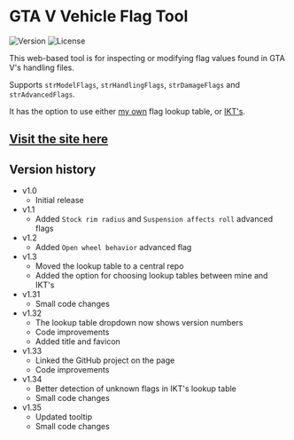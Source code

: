# GTA V Vehicle Flag Tool
![Version](https://img.shields.io/badge/Version-1.35-green.svg) ![License](https://img.shields.io/badge/License-MIT-blue.svg)

This web-based tool is for inspecting or modifying flag values found in GTA V's handling files.

Supports `strModelFlags`, `strHandlingFlags`, `strDamageFlags` and `strAdvancedFlags`.

It has the option to use either [my own](https://github.com/adam10603/GTAVFlags) flag lookup table, or [IKT's](https://github.com/E66666666/GTAVHandlingInfo).

## [Visit the site here](https://adam10603.github.io/GTA5VehicleFlagTool/)

## Version history

* v1.0
  * Initial release
* v1.1
  * Added `Stock rim radius` and `Suspension affects roll` advanced flags
* v1.2
  * Added `Open wheel behavior` advanced flag
* v1.3
  * Moved the lookup table to a central repo
  * Added the option for choosing lookup tables between mine and IKT's
* v1.31
  * Small code changes
* v1.32
  * The lookup table dropdown now shows version numbers
  * Code improvements
  * Added title and favicon
* v1.33
  * Linked the GitHub project on the page
  * Code improvements
* v1.34
  * Better detection of unknown flags in IKT's lookup table
  * Small code changes
* v1.35
  * Updated tooltip
  * Small code changes